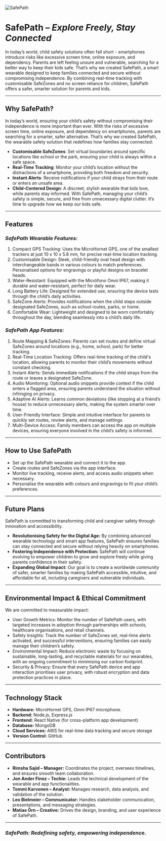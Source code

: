 ![SafePath](https://github.com/user-attachments/assets/2bb48af8-91d7-420f-b323-5e77498b2abf)

# **SafePath – _Explore Freely, Stay Connected_**
In today’s world, child safety solutions often fall short - smartphones introduce risks like excessive screen time, online exposure, and dependency. Parents are left feeling unsure and vulnerable, searching for a better way to keep their kids safe.
That’s why we created SafePath, a smart wearable designed to keep families connected and secure without compromising independence. By combining real-time tracking with customisable SafeZones and no screen reliance for children, SafePath offers a safer, smarter solution for parents and kids.

---

## **Why SafePath?**
In today’s world, ensuring your child’s safety without compromising their independence is more important than ever. With the risks of excessive screen time, online exposure, and dependency on smartphones, parents are searching for a smarter, safer alternative.
That’s why we created SafePath, the wearable safety solution that redefines how families stay connected:
- **Customisable SafeZones**: Set virtual boundaries around specific locations like school or the park, ensuring your child is always within a safe space.
- **Real-Time Tracking**: Monitor your child’s location without the distractions of a smartphone, providing both freedom and security.
- **Instant Alerts**: Receive notifications if your child strays from their route or enters an unsafe area.
- **Child-Centered Design**: A discreet, stylish wearable that kids love, while parents stay informed.
With SafePath, managing your child’s safety is simple, secure, and free from unnecessary digital clutter. It’s time to upgrade how we keep our kids safe.

---

## **Features**
### _**SafePath Wearable Features:**_
1.	Compact GPS Tracking: Uses the MicroHornet GPS, one of the smallest trackers at just 10 x 10 x 5.8 mm, for precise real-time location tracking.
2.	Customisable Design: Sleek, child-friendly oval head design with interchangeable bands in various colours to match preferences. Personalised options for engravings or playful designs on bracelet heads.
3.	Water-Resistant: Equipped with the Micrófono Omni IP67, making it durable and water-resistant, perfect for daily wear.
4.	Long Battery Life: Designed for extended use, ensuring the device lasts through the child’s daily activities.
5.	SafeZone Alerts: Provides notifications when the child steps outside designated SafeZones, such as school routes, parks, or home.
6.	Comfortable Wear: Lightweight and designed to be worn comfortably throughout the day, blending seamlessly into a child’s daily life.

### _**SafePath App Features:**_
1.	Route Mapping & SafeZones: Parents can set routes and define virtual SafeZones around locations (e.g., home, school, park) for better tracking.
2.	Real-Time Location Tracking: Offers real-time tracking of the child's location, allowing parents to monitor their child’s movements without constant checking.
3.	Instant Alerts: Sends immediate notifications if the child strays from the route or leaves a designated SafeZone.
4.	Audio Monitoring: Optional audio snippets provide context if the child enters a flagged area, ensuring parents understand the situation without infringing on privacy.
5.	Adaptive AI Alerts: Learns common deviations (like stopping at a friend’s house) to reduce unnecessary alerts, making the system smarter over time.
6.	User-Friendly Interface: Simple and intuitive interface for parents to quickly set routes, review alerts, and manage settings.
7.	Multi-Device Access: Family members can access the app on multiple devices, ensuring everyone involved in the child’s safety is informed.

---

## **How to Use SafePath**
- Set up the SafePath wearable and connect it to the app.
- Create routes and SafeZones via the app interface.
- Monitor live tracking, receive alerts, and access audio snippets when necessary.
- Personalise the wearable with colours and engravings to fit your child’s preferences.

---
   
## **Future Plans**

SafePath is committed to transforming child and caregiver safety through innovation and accessibility.

- **Revolutionising Safety for the Digital Age:** By combining advanced wearable technology and smart app features, SafePath ensures families can stay connected and secure without relying heavily on smartphones.
- **Fostering Independence with Protection:** SafePath will continue evolving to empower children to grow and explore freely while giving parents confidence in their safety.
- **Expanding Global Impact:** Our goal is to create a worldwide community of safer, smarter families by making SafePath accessible, intuitive, and affordable for all, including caregivers and vulnerable individuals.

---

## **Environmental Impact & Ethical Commitment**
We are committed to measurable impact:
- User Growth Metrics: Monitor the number of SafePath users, with targeted increases in adoption through partnerships with schools, healthcare organisations, and retail channels.
- Safety Insights: Track the number of SafeZones set, real-time alerts activated, and successful interventions, ensuring families can easily manage their children’s safety.
- Environmental Impact: Reduce electronic waste by focusing on sustainable, long-lasting, and recyclable materials for our wearables, with an ongoing commitment to minimising our carbon footprint.
- Security & Privacy: Ensure that every SafePath device and app interaction prioritises user privacy, with robust encryption and data protection practices in place.

---

## **Technology Stack**
- **Hardware:** MicroHornet GPS, Omni IP67 microphone.
- **Backend:** Node.js, Express.js
- **Frontend:** React Native (for cross-platform app development)
- **Database:** MongoDB
- **Cloud Services:** AWS for real-time data tracking and secure storage
- **Version Control:** GitHub

---

## **Contributors**
- **Rimsha Sajid – Manager:** Coordinates the project, oversees timelines, and ensures smooth team collaboration.
- **Jon Ander Finez – Techie:** Leads the technical development of the wearable and app functionalities.
- **Tommi Karvonen – Analyst:** Manages research, data analysis, and validation of the solution.
- **Leo Bielmeier – Communicator:** Handles stakeholder communication, presentations, and messaging strategies.
- **Matias Örn – Creative:** Drives the design, branding, and user experience of SafePath.

---

### _SafePath: Redefining safety, empowering independence._
